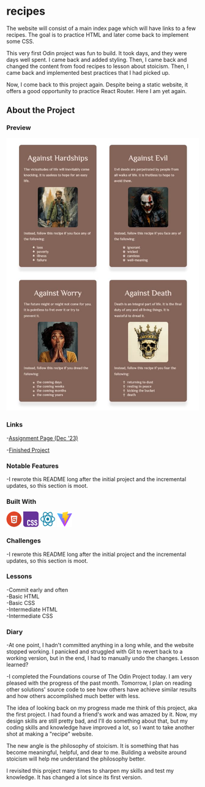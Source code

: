 # recipes

The website will consist of a main index page which will have links to a few recipes. The goal is to practice HTML and later come back to implement some CSS.

This very first Odin project was fun to build. It took days, and they were days well spent. I came back and added styling. Then, I came back and changed the content from food recipes to lesson about stoicism. Then, I came back and implemented best practices that I had picked up.

Now, I come back to this project again. Despite being a static website, it offers a good opportunity to practice React Router. Here I am yet again.

## About the Project

### Preview

<div align='center'>
    <img src='./README/project-preview.jpg'>
</div>

### Links

-[Assignment Page (Dec '23)](https://www.theodinproject.com/lessons/foundations-recipes)

-[Finished Project](https://erreurdesyntaxe.github.io/recipes/)

### Notable Features

-I rewrote this README long after the initial project and the incremental
updates, so this section is moot.

### Built With

<p align="left">
  <img src="./README/html-logo.svg" alt="HTML Logo" width="40" height="40">
  <img src="./README/css-logo.svg" alt="CSS Logo" width="40" height="40">
  <img src="./README/react-logo.svg" alt="React Logo" width="40" height="40">
  <img src="./README/vite-logo.svg" alt="Vite Logo" width="40" height="40"> 
</p>

### Challenges

-I rewrote this README long after the initial project and the incremental
updates, so this section is moot.

### Lessons

-Commit early and often  
-Basic HTML  
-Basic CSS  
-Intermediate HTML  
-Intermediate CSS

### Diary

-At one point, I hadn't committed anything in a long while, and the website
stopped working. I panicked and struggled with Git to revert back to a working
version, but in the end, I had to manually undo the changes. Lesson learned?

-I completed the Foundations course of The Odin Project today. I am very pleased
with the progress of the past month. Tomorrow, I plan on reading other
solutions' source code to see how others have achieve similar results and how
others accomplished much better with less.

The idea of looking back on my progress made me think of this project, aka the
first project. I had found a friend's work and was amazed by it. Now, my
design skills are still pretty bad, and I'll do something about that, but my
coding skills and knowledge have improved a lot, so I want to take another
shot at making a "recipe" website.

The new angle is the philosophy of stoicism. It is something that has become
meaningful, helpful, and dear to me. Building a website around stoicism will
help me understand the philosophy better.

I revisited this project many times to sharpen my skills and test my knowledge.
It has changed a lot since its first version.
